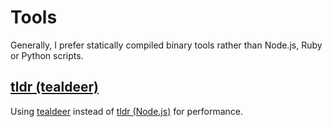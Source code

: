 # Tools

Generally, I prefer statically compiled binary tools rather than Node.js, Ruby or Python scripts.

## [tldr (tealdeer)](https://github.com/dbrgn/tealdeer)

Using [tealdeer](https://github.com/dbrgn/tealdeer) instead of [tldr (Node.js)](https://github.com/tldr-pages/tldr) for performance.
